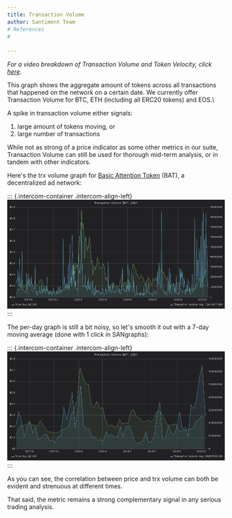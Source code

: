 ```yaml
---
title: Transaction Volume
author: Santiment Team
# References
#

---
```


*For a video breakdown of Transaction Volume and Token Velocity, click*
[*here*](https://drive.google.com/file/d/1fAgF96dCsl0RLosL8Fj1p-W0NXBR5onh/view?usp=sharing)*.*

This graph shows the aggregate amount of tokens across all transactions
that happened on the network on a certain date. We currently offer
Transaction Volume for BTC, ETH (including all ERC20 tokens) and EOS.\

A spike in transaction volume either signals:

1.  large amount of tokens moving, or
2.  large number of transactions

While not as strong of a price indicator as some other metrics in our
suite, Transaction Volume can still be used for thorough mid-term
analysis, or in tandem with other indicators.

Here's the trx volume graph for [Basic Attention
Token](https://basicattentiontoken.org/) (BAT), a decentralized ad
network:

::: {.intercom-container .intercom-align-left}
![](1.png)
:::

The per-day graph is still a bit noisy, so let's smooth it out with a
7-day moving average (done with 1 click in SANgraphs):

::: {.intercom-container .intercom-align-left}
![](2.png)
:::

As you can see, the correlation between price and trx volume can both be
evident and strenuous at different times.

That said, the metric remains a strong complementary signal in any
serious trading analysis.
